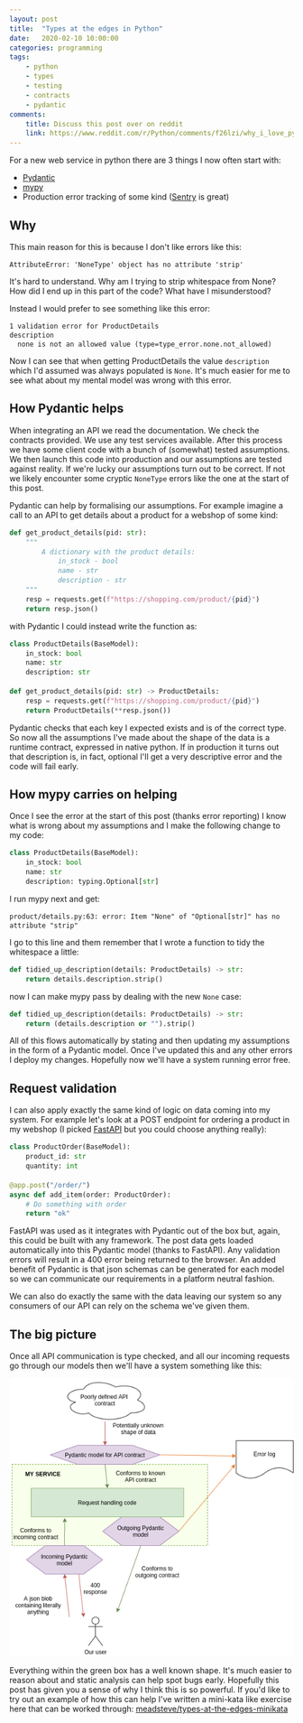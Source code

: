 ```yaml
---
layout: post
title:  "Types at the edges in Python"
date:   2020-02-10 10:00:00
categories: programming
tags:
    - python
    - types
    - testing
    - contracts
    - pydantic
comments:
    title: Discuss this post over on reddit
    link: https://www.reddit.com/r/Python/comments/f26lzi/why_i_love_pydantic_so_much/
---
```


For a new web service in python there are 3 things I now often start
with:
 * [Pydantic][website-pydantic]
 * [mypy][website-mypy]
 * Production error tracking of some kind ([Sentry][website-sentry] is great)
 
## Why
This main reason for this is because I don't like errors like this:

```
AttributeError: 'NoneType' object has no attribute 'strip'
```

It's hard to understand. Why am I trying to strip whitespace from None?
How did I end up in this part of the code? What have I misunderstood?

Instead I would prefer to see something like this error:

```
1 validation error for ProductDetails
description
  none is not an allowed value (type=type_error.none.not_allowed)
```

Now I can see that when getting ProductDetails the value `description` 
which I'd assumed was always populated is `None`. It's much easier
for me to see what about my mental model was wrong with this error.

## How Pydantic helps
When integrating an API we read the documentation. 
We check the contracts provided. We use any test services available.
After this process we have some client code with a bunch of (somewhat)
tested assumptions. We then launch this code into production and our
assumptions are tested against reality. If we're lucky our assumptions
turn out to be correct. If not we likely encounter some
cryptic `NoneType` errors like the one at the start of this post.

Pydantic can help by formalising our assumptions. For example
imagine a call to an API to get details about a product for a webshop
of some kind:

```python
def get_product_details(pid: str):
    """
        A dictionary with the product details:
            in_stock - bool
            name - str
            description - str
    """
    resp = requests.get(f"https://shopping.com/product/{pid}")
    return resp.json()
```

with Pydantic I could instead write the function as:

```python
class ProductDetails(BaseModel):
    in_stock: bool
    name: str
    description: str

def get_product_details(pid: str) -> ProductDetails:
    resp = requests.get(f"https://shopping.com/product/{pid}")
    return ProductDetails(**resp.json())
```

Pydantic checks that each key I expected exists and is of the correct 
type. So now all the assumptions I've made about
the shape of the data is a runtime contract, expressed in native
python. If in production it turns out that description is, in fact, 
optional I'll get a very descriptive error and the code will fail early.

## How mypy carries on helping
Once I see the error at the start of this post (thanks error reporting) I
know what is wrong about my assumptions and I make the following change to 
my code:

```python
class ProductDetails(BaseModel):
    in_stock: bool
    name: str
    description: typing.Optional[str]
```

I run mypy next and get:
```
product/details.py:63: error: Item "None" of "Optional[str]" has no attribute "strip"
```
I go to this line and them remember that I wrote a function to tidy the
whitespace a little:

```python
def tidied_up_description(details: ProductDetails) -> str:
    return details.description.strip()
```

now I can make mypy pass by dealing with the new `None` case:

```python
def tidied_up_description(details: ProductDetails) -> str:
    return (details.description or "").strip()
```

All of this flows automatically by stating and then updating my
assumptions in the form of a Pydantic model. Once I've updated
this and any other errors I deploy my changes. Hopefully now 
we'll have a system running error free.

## Request validation

I can also apply exactly the same kind of logic on data coming
into my system. For example let's look at a POST endpoint for
ordering a product in my webshop (I picked [FastAPI][website-fastapi]
but you could choose anything really):
```python
class ProductOrder(BaseModel):
    product_id: str
    quantity: int

@app.post("/order/")
async def add_item(order: ProductOrder):
    # Do something with order
    return "ok"
```
FastAPI was used as it integrates with Pydantic out of the box
but, again, this could be built with any framework. The post data 
gets loaded automatically into this Pydantic model (thanks to FastAPI). 
Any validation errors will result in a 400 error being returned to the browser. 
An added benefit of Pydantic is that json schemas can be generated for each model 
so we can communicate our requirements in a platform neutral fashion.

We can also do exactly the same with the data leaving our system
so any consumers of our API can rely on the schema we've
given them.

## The big picture
Once all API communication is type checked, and all our incoming
requests go through our models then we'll have a system something 
like this:

![System diagram showing pydantic at interfaces with the outside world](/images/2020-02-10-types-at-the-edges-in-python/types-at-the-edges.png)

Everything within the green box has a well known shape. It's much
easier to reason about and static analysis can help spot bugs early. 
Hopefully this post has given you a sense of why I think this is so powerful.
If you'd like to try out an example of how this can help I've
written a mini-kata like exercise here that can be worked through:
[meadsteve/types-at-the-edges-minikata][github-worked-example]


[website-pydantic]: https://pydantic-docs.helpmanual.io/
[website-mypy]: http://mypy-lang.org/
[website-sentry]: https://sentry.io/welcome/
[website-fastapi]: https://fastapi.tiangolo.com/
[github-worked-example]: https://github.com/meadsteve/types-at-the-edges-minikata